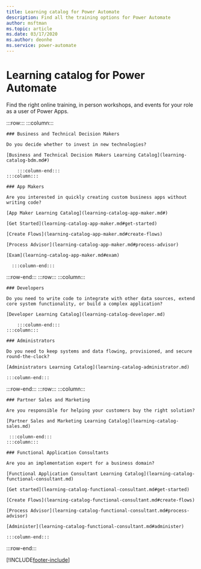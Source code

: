 ```yaml
---
title: Learning catalog for Power Automate
description: Find all the training options for Power Automate
author: msftman
ms.topic: article
ms.date: 03/17/2020
ms.author: deonhe
ms.service: power-automate
---
```

# Learning catalog for Power Automate

Find the right online training, in person workshops, and events for your role as a user of Power Apps.

<!-- ![Universal Windows Platform (UWP)](images/platform-uwp.png)  -->  

:::row:::
    :::column:::
<!-- ![Universal Windows Platform (UWP)](images/platform-uwp.png)  -->  

    ### Business and Technical Decision Makers

    Do you decide whether to invest in new technologies? 

    [Business and Technical Decision Makers Learning Catalog](learning-catalog-bdm.md#)

        :::column-end:::
    :::column:::

    ### App Makers

    Are you interested in quickly creating custom business apps without writing code? 

    [App Maker Learning Catalog](learning-catalog-app-maker.md#)

    [Get Started](learning-catalog-app-maker.md#get-started)

    [Create Flows](learning-catalog-app-maker.md#create-flows)
    
    [Process Advisor](learning-catalog-app-maker.md#process-advisor)

    [Exam](learning-catalog-app-maker.md#exam)

      :::column-end:::
:::row-end:::
:::row:::
    :::column:::

    ### Developers

    Do you need to write code to integrate with other data sources, extend core system functionality, or build a complex application?

    [Developer Learning Catalog](learning-catalog-developer.md)

        :::column-end:::
    :::column:::

    ### Administrators

    Do you need to keep systems and data flowing, provisioned, and secure round-the-clock?

    [Administrators Learning Catalog](learning-catalog-administrator.md)

    :::column-end:::
:::row-end:::
:::row:::
    :::column:::

    ### Partner Sales and Marketing

    Are you responsible for helping your customers buy the right solution?

    [Partner Sales and Marketing Learning Catalog](learning-catalog-sales.md)

     :::column-end:::
    :::column:::

    ### Functional Application Consultants

    Are you an implementation expert for a business domain? 

    [Functional Application Consultant Learning Catalog](learning-catalog-functional-consultant.md)

    [Get started](learning-catalog-functional-consultant.md#get-started)

    [Create Flows](learning-catalog-functional-consultant.md#create-flows)
    
    [Process Advisor](learning-catalog-functional-consultant.md#process-advisor)

    [Administer](learning-catalog-functional-consultant.md#administer)

    :::column-end:::
:::row-end:::




[!INCLUDE[footer-include](../includes/footer-banner.md)]
